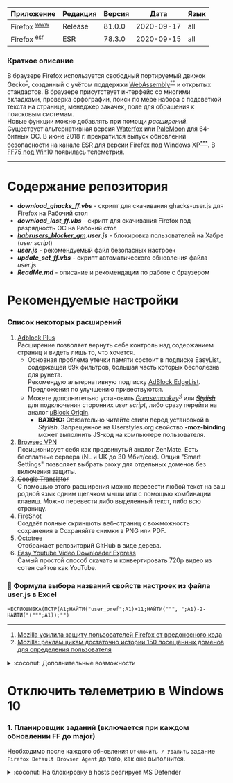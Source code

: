﻿[License]: //creativecommons.org/licenses/by-nc-sa/4.0/deed.ru

|Приложение|Редакция|Версия|Дата|Язык
|:--- |:--- |:--- |:---:|:--- 
|Firefox <sup>[www]</sup>|Release|81.0.0|2020-09-17|all
|Firefox <sup>[esr]</sup>|ESR|78.3.0|2020-09-15|all

[www]: //mozilla.org/ru/firefox/all/#product-desktop-release "Site"
[esr]: //mozilla.org/ru/firefox/all/#product-desktop-esr "Extended support"

### Краткое описание

В браузере Firefox используется свободный портируемый движок Gecko<sup>[*]</sup>, созданный с учётом поддержки 
[WebAssembly]<sup>[**]</sup> и открытых стандартов. В браузере присутствует интерфейс со многими вкладками, 
проверка орфографии, поиск по мере набора с подсветкой текста на странице, менеджер закачек, поле для 
обращения к поисковым системам.  
Новые функции можно добавлять при помощи *расширений*.  
Существует альтернативная версия [Waterfox] или [PaleMoon] для 64-битных ОС. В июне 2018 г. прекратился выпуск 
обновлений безопасности на канале ESR для версии Firefox под Windows XP<sup>[***]</sup>. 
В [FF75 под Win10] появилась телеметрия.  

[*]: //habr.com/post/313820/ "Rust > Servo > Quantum"
[**]: //habr.com/post/402173/ "wasm - низкоуровневый ЯП, выполняющийся в браузере"
[***]: //habr.com/post/407239/
[FF75 под Win10]: //habr.com/post/496618/
[WebAssembly]: //habr.com/post/428347/ "RU, 2018-10-31"
[Waterfox]: //www.waterfoxproject.org/ "браузер с поддержкой XUL-расширений"
[PaleMoon]: //www.palemoon.org/ "браузер с поддержкой XUL-расширений"

---
# Содержание репозитория

- ***download_ghacks_ff.vbs*** - скрипт для скачивания ghacks-user.js для Firefox на Рабочий стол
- ***download_last_ff.vbs*** - скрипт для скачивания Firefox под разрядность ОС на Рабочий стол
- ***[habrusers_blocker_gm].user.js*** - блокировка пользователей на Хабре (*user script*)
- ***user.js*** - рекомендуемый файл безопасных настроек
- ***update_set_ff.vbs*** - скрипт автоматического обновления файла *user.js*
- ***ReadMe.md*** - описание и рекомендации по работе с браузером

[habrusers_blocker_gm]: //github.com/bopoh13/docs/raw/master/vendor/firefox/habrusers_blocker_gm.user.js


# Рекомендуемые настройки

### Список некоторых расширений

1. [Adblock Plus]  
	Расширение позволяет вернуть себе контроль над содержанием страниц и видеть лишь то, что хочется.
	- Основная проблема утечки памяти состоит в подписке EasyList, содержащей 69k фильтров, большая часть 
		которых бесполезна для рунета.  
		Рекомендую альтернативную подписку [AdBlock EdgeList]. Предложения по улучшению привествуются.
	- Можете дополнительно установить *[Greasemonkey]*<sup>[:(]</sup> или ~~*[Stylish]*~~ для подключения сторонних *user 
		script*, либо сразу перейти на аналог [µBlock Origin].  
		- **ВАЖНО:** Обязательно читайте стили перед установкой в *Stylish*. Запрещенное 
			на Userstyles.org свойство **-moz-binding** может выполнить JS-код на компьютере 
			пользователя.
2. [Browsec VPN]  
	Позиционирует себя как продвинутый аналог ZenMate. Есть бесплатные сервера (NL и UK до 30 Мбит/сек). 
	Опция "Smart Settings" позволяет выбрать proxy для отдельных доменов без включения защиты.
3. ~~[Google Translator]~~  
	С помощью этого расширения можно перевести любой текст на ваш родной язык одним щелчком мыши 
	или с помощью комбинации клавиш. Можно перевести либо выделенный текст, либо всю страницу.
4. [FireShot]  
	Создаёт полные скриншоты веб-страниц с вожможность сохранения в Сохраняйте снимки в PNG или PDF.
5. [Octotree]  
	Отображает репозиторий GitHub в виде дерева.
6. [Easy Youtube Video Downloader Express]  
	Самый простой способ скачать и конвертировать 720p видео из сотен сайтов как YouTube.

[:(]: //github.com/greasemonkey/greasemonkey/issues/2733/
[Adblock Plus]: //addons.mozilla.org/firefox/addon/1865/
[AdBlock EdgeList]: #Ссылка-на-подписку-abp-edgelist "Ctrl+Shift+I"
[Browsec VPN]: //addons.mozilla.org/firefox/addon/603434/
[Canvas]: //habr.com/post/357238/#comment_11221142 "SHA-256"
[CanvasBlocker]: //addons.mozilla.org/firefox/addon/534930/
[Easy Youtube Video Downloader Express]: //addons.mozilla.org/firefox/addon/463677/
[FireShot]: //addons.mozilla.org/firefox/addon/5648/ "Замена скриншотам Firefox"
[Google Translator]: //addons.mozilla.org/firefox/addon/46308/ "2018-11-29: Гугл изменил интерфейс"
[Greasemonkey]: //addons.mozilla.org/firefox/addon/748/ "Движок для запуска UserJS"
[Octotree]: //addons.mozilla.org/firefox/addon/512640/
[Stylish]: //github.com/The-OP/Fox/commit/370229fe "Меняет внешний вид сайтов согласно UserCSS"
[µBlock Origin]: //addons.mozilla.org/firefox/addon/607454/

### :chocolate_bar: Формула выбора названий свойств настроек из файла user.js в Excel

`=ЕСЛИОШИБКА(ПСТР(A1;НАЙТИ("user_pref";A1)+11;НАЙТИ(""", ";A1)-2-НАЙТИ("(""";A1));"")`

---
<!-- <details>
<summary>:coconut: Ссылка на подписку ABP EdgeList</summary><br />

Подписку можно подключить в настройках расширения "*<kbd>ЛКМ</kbd> по значку -> Настройки -> Расширенные -> 
Добавить новый список фильтров*" указав путь к файлу в ветке репозитория **adblock**, или через ссылку в html-коде:

`<a href="abp:subscribe?title=AdBlock%20EdgeList&location=https%3A%2F%2Fgithub.com%2Fbopoh13%2Fdocs%2Fraw%2Fadblock%2Fvendor%2Ffirefox%2Fadblockedge.txt">AdBlock EdgeList</a>`
#

</details> -->

1. [Mozilla усилила защиту пользователей Firefox от вредоносного кода](//habr.com/post/471602/ "RU, 2019-10-15")
2. [Mozilla: рекламщикам достаточно истории 150 посещённых доменов для определения пользователя](//habr.com/ru/news/t/517384/ "RU, 2020-09-01")

<details>
<summary>:coconut: Дополнительные возможности</summary><br />

- Проверка [FingerPrint]

Справа в адресной строке появляется значок-книга "Перейти в Вид для чтения". В данном режиме просмотра 
удобно отправлять страницу на печать без оформления, можно воспроизводить текст [голосом] (для Windows 7 
требуется установить сервер [Speech Platform]) если дополнительно установить [TTS] (размер от 0,1 Гб).  
MS Word имеет функцию воспроизведения текста (в "*Настройках ленты*" в списке "*Команды не на ленте*" 
команда "*Проговорить*").

[FingerPrint]: //amiunique.org "2018-12-07: https://habr.com/post/432296/#comment_19469322"
[голосом]: //support.mozilla.org/ru/kb/otvet-na-forume-ustanovka-golosov-dlya-windows-10
[Speech Platform]: //www.microsoft.com/en-us/download/details.aspx?id=16789
[TTS]: http://mytts.forum2x2.ru/f10-forum "Text-To-Speech движок"

</details>

# Отключить телеметрию в Windows 10

### 1. Планировщик заданий (включается при каждом обновлении FF до major)

Необходимо после каждого обновления `Отключить / Удалить` задание `Firefox Default Browser Agent`
до того, как оно выполнится.

<details>
<summary>:coconut: На блокировку в hosts реагирует MS Defender</summary><br />

- www.microsoft.com
- microsoft.com
- telemetry.microsoft.com
- wns.notify.windows.com.akadns.net
- v10-win.vortex.data.microsoft.com.akadns.net
- us.vortex-win.data.microsoft.com
- us-v10.events.data.microsoft.com
- urs.microsoft.com.nsatc.net
- watson.telemetry.microsoft.com
- watson.ppe.telemetry.microsoft.com
- vsgallery.com
- watson.live.com
- watson.microsoft.com
- telemetry.remoteapp.windowsazure.com
- telemetry.urs.microsoft.com

</details>

#
